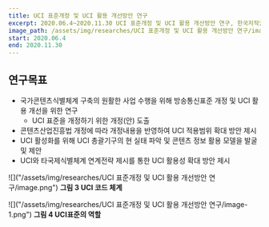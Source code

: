 ```yaml
---
title: UCI 표준개정 및 UCI 활용 개선방안 연구
excerpt: 2020.06.4~2020.11.30 UCI 표준개정 및 UCI 활용 개선방안 연구, 한국저작권위원회
image_path: /assets/img/researches/UCI 표준개정 및 UCI 활용 개선방안 연구/image.png
start: 2020.06.4
end: 2020.11.30
---
```


## 연구목표

* 국가콘텐츠식별체계 구축의 원활한 사업 수행을 위해 방송통신표준 개정 및 UCI 활용 개선을 위한 연구
    - UCI 표준을 개정하기 위한 개정(안) 도출
* 콘텐츠산업진흥법 개정에 따라 개정내용을 반영하여 UCI 적용범위 확대 방안 제시
* UCI 활성화를 위해 UCI 총괄기구의 현 실태 파악 및 콘텐츠 정보 활용 모델을 발굴 및 제안
* UCI와 타국제식별체계 연계전략 제시를 통한 UCI 활용성 확대 방안 제시

![]("/assets/img/researches/UCI 표준개정 및 UCI 활용 개선방안 연구/image.png")
**그림 3 UCI 코드 체계**

![]("/assets/img/researches/UCI 표준개정 및 UCI 활용 개선방안 연구/image-1.png")
**그림 4 UCI표준의 역할**